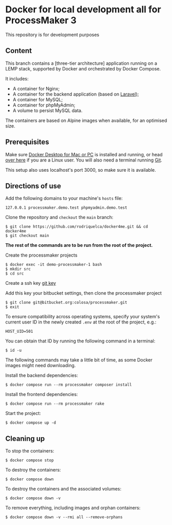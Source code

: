 # Docker for local development all for ProcessMaker 3

This repository is for development purposes

## Content

This branch contains a [three-tier architecture] application running on a LEMP stack, supported by Docker and orchestrated by Docker Compose.

It includes:

* A container for Nginx;
* A container for the backend application (based on [Laravel](https://laravel.com/));
* A container for MySQL;
* A container for phpMyAdmin;
* A volume to persist MySQL data.

The containers are based on Alpine images when available, for an optimised size.

## Prerequisites

Make sure [Docker Desktop for Mac or PC](https://www.docker.com/products/docker-desktop) is installed and running, or head [over here](https://docs.docker.com/install/) if you are a Linux user. You will also need a terminal running [Git](https://git-scm.com/).

This setup also uses localhost's port 3000, so make sure it is available.

## Directions of use

Add the following domains to your machine's `hosts` file:

```
127.0.0.1 processmaker.demo.test phpmyadmin.demo.test
```

Clone the repository and `checkout` the `main` branch:

```
$ git clone https://github.com/rodriquelca/docker4me.git && cd docker4me
$ git checkout main
```

**The rest of the commands are to be run from the root of the project.**

Create the processmaker projects
```
$ docker exec -it demo-processmaker-1 bash
$ mkdir src
$ cd src
```
Create a ssh key [git key](https://docs.github.com/en/authentication/connecting-to-github-with-ssh/generating-a-new-ssh-key-and-adding-it-to-the-ssh-agent)

Add this key your bitbucket settings, then clone the processmaker project
```
$ git clone git@bitbucket.org:colosa/processmaker.git
$ exit
```

To ensure compatibility across operating systems, specify your system's current user ID in the newly created `.env` at the root of the project, e.g.:

```
HOST_UID=501
```

You can obtain that ID by running the following command in a terminal:

```
$ id -u
```

The following commands may take a little bit of time, as some Docker images might need downloading.

Install the backend dependencies:

```
$ docker compose run --rm processmaker composer install
```

Install the frontend dependencies:

```
$ docker compose run --rm processmaker rake
```

Start the project:

``` 
$ docker compose up -d
```




## Cleaning up

To stop the containers:

```
$ docker compose stop
```

To destroy the containers:

```
$ docker compose down
```

To destroy the containers and the associated volumes:

```
$ docker compose down -v
```

To remove everything, including images and orphan containers:

```
$ docker compose down -v --rmi all --remove-orphans
```
